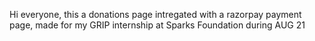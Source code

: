 Hi everyone, this a donations page intregated with a razorpay payment page, made for my GRIP internship at Sparks Foundation during AUG 21
